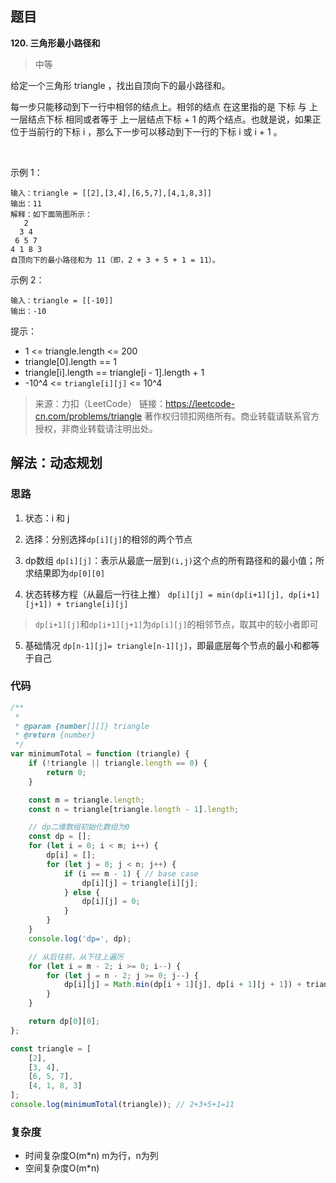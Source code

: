 ## 题目
**120. 三角形最小路径和**
>中等

给定一个三角形 triangle ，找出自顶向下的最小路径和。

每一步只能移动到下一行中相邻的结点上。相邻的结点 在这里指的是 下标 与 上一层结点下标 相同或者等于 上一层结点下标 + 1 的两个结点。也就是说，如果正位于当前行的下标 i ，那么下一步可以移动到下一行的下标 i 或 i + 1 。

 

示例 1：
```
输入：triangle = [[2],[3,4],[6,5,7],[4,1,8,3]]
输出：11
解释：如下面简图所示：
   2
  3 4
 6 5 7
4 1 8 3
自顶向下的最小路径和为 11（即，2 + 3 + 5 + 1 = 11）。
```
示例 2：
```
输入：triangle = [[-10]]
输出：-10
```

提示：

* 1 <= triangle.length <= 200
* triangle[0].length == 1
* triangle[i].length == triangle[i - 1].length + 1
* -10^4 <= `triangle[i][j]` <= 10^4

>来源：力扣（LeetCode）
链接：https://leetcode-cn.com/problems/triangle
著作权归领扣网络所有。商业转载请联系官方授权，非商业转载请注明出处。
## 解法：动态规划
### 思路
1. 状态：i 和 j

2. 选择：分别选择`dp[i][j]`的相邻的两个节点
 
3. dp数组
`dp[i][j]`：表示从最底一层到`(i,j)`这个点的所有路径和的最小值；所求结果即为`dp[0][0]`

4. 状态转移方程（从最后一行往上推）
`dp[i][j] = min(dp[i+1][j], dp[i+1][j+1]) + triangle[i][j]`
>`dp[i+1][j]`和`dp[i+1][j+1]`为`dp[i][j]`的相邻节点，取其中的较小者即可

5. 基础情况
`dp[n-1][j]= triangle[n-1][j]`，即最底层每个节点的最小和都等于自己

### 代码
```javascript
/**
 * 
 * @param {number[][]} triangle
 * @return {number}
 */
var minimumTotal = function (triangle) {
    if (!triangle || triangle.length == 0) {
        return 0;
    }

    const m = triangle.length;
    const n = triangle[triangle.length - 1].length;

    // dp二维数组初始化数组为0
    const dp = [];
    for (let i = 0; i < m; i++) {
        dp[i] = [];
        for (let j = 0; j < n; j++) {
            if (i == m - 1) { // base case
                dp[i][j] = triangle[i][j];
            } else {
                dp[i][j] = 0;
            }
        }
    }
    console.log('dp=', dp);

    // 从后往前，从下往上遍历
    for (let i = m - 2; i >= 0; i--) {
        for (let j = n - 2; j >= 0; j--) {
            dp[i][j] = Math.min(dp[i + 1][j], dp[i + 1][j + 1]) + triangle[i][j];
        }
    }

    return dp[0][0];
};

const triangle = [
    [2],
    [3, 4],
    [6, 5, 7],
    [4, 1, 8, 3]
];
console.log(minimumTotal(triangle)); // 2+3+5+1=11

```
### 复杂度
* 时间复杂度O(m*n) m为行，n为列
* 空间复杂度O(m*n)
